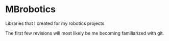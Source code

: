 MBrobotics
==========

Libraries that I created for my robotics projects

The first few revisions will most likely be me becoming familiarized with git.
